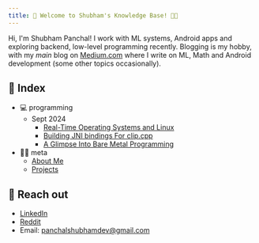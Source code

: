 ```yaml
---
title: 🧰 Welcome to Shubham's Knowledge Base! 👋🏻
---
```


Hi, I'm Shubham Panchal! I work with ML systems, Android apps and exploring backend, low-level programming recently. Blogging is my hobby, with my *main* blog on [Medium.com](https://equipintelligence.medium.com/) where I write on ML, Math and Android development (some other topics occasionally).

## 📄 Index
- 💻 programming
	- Sept 2024
		- [Real-Time Operating Systems and Linux](/programming/rtos-linux)
		- [Building JNI bindings For clip.cpp](/programming/android-sample-clip-cpp)
		- [A Glimpse Into Bare Metal Programming](/programming/bare-metal-programming)
- 👦🏻 meta
	- [About Me](/meta/about-me)
	- [Projects](/meta/projects)

## 📨 Reach out
- [LinkedIn](https://www.linkedin.com/in/shubham-panchal-82ba92160/)
- [Reddit](https://www.reddit.com/user/shubham0204_dev/)
- Email: [panchalshubhamdev@gmail.com](mailto:panchalshubhamdev@gmail.com)